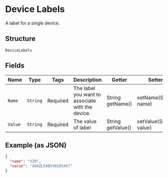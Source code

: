 
# Device Labels

A label for a single device.

## Structure

`DeviceLabels`

## Fields

| Name | Type | Tags | Description | Getter | Setter |
|  --- | --- | --- | --- | --- | --- |
| `Name` | `String` | Required | The label you want to associate with the device. | String getName() | setName(String name) |
| `Value` | `String` | Required | The value of label | String getValue() | setValue(String value) |

## Example (as JSON)

```json
{
  "name": "VIN",
  "value": "XXUZL54B5YN105457"
}
```

